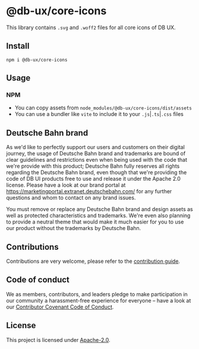# @db-ux/core-icons

This library contains ``.svg`` and `.woff2` files for all core icons of DB UX.

## Install

```shell
npm i @db-ux/core-icons
```

## Usage

### NPM

- You can copy assets from `node_modules/@db-ux/core-icons/dist/assets`
- You can use a bundler like `vite` to include it to your `.js`|`.ts`|`.css` files

## Deutsche Bahn brand

As we'd like to perfectly support our users and customers on their digital journey, the usage of Deutsche Bahn brand and trademarks are bound of clear guidelines and restrictions even when being used with the code that we're provide with this product; Deutsche Bahn fully reserves all rights regarding the Deutsche Bahn brand, even though that we're providing the code of DB UI products free to use and release it under the Apache 2.0 license.
Please have a look at our brand portal at <https://marketingportal.extranet.deutschebahn.com/> for any further questions and whom to contact on any brand issues.

You must remove or replace any Deutsche Bahn brand and design assets as well as protected characteristics and trademarks. We're even also planning to provide a neutral theme that would make it much easier for you to use our product without the trademarks by Deutsche Bahn.

## Contributions

Contributions are very welcome, please refer to the [contribution guide](https://github.com/db-ui/icons/blob/main/CONTRIBUTING.md).

## Code of conduct

We as members, contributors, and leaders pledge to make participation in our
community a harassment-free experience for everyone – have a look at our [Contributor Covenant Code of Conduct](https://github.com/db-ui/icons/blob/main/CODE-OF-CONDUCT.md).

## License

This project is licensed under [Apache-2.0](LICENSE).
